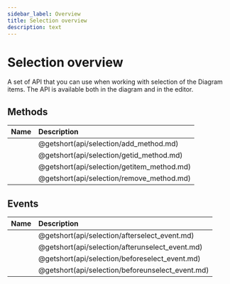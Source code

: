 ```yaml
---
sidebar_label: Overview
title: Selection overview
description: text
---
```


# Selection overview

A set of API that you can use when working with selection of the Diagram items. The API is available both in the diagram and in the editor. 


## Methods

| Name                                | Description                                |
| :---------------------------------- | :----------------------------------------- |
| [](api/selection/add_method.md)     | @getshort(api/selection/add_method.md)     |
| [](api/selection/getid_method.md)   | @getshort(api/selection/getid_method.md)   |
| [](api/selection/getitem_method.md) | @getshort(api/selection/getitem_method.md) |
| [](api/selection/remove_method.md)  | @getshort(api/selection/remove_method.md)  |

## Events

| Name                                      | Description                                      |
| :---------------------------------------- | :----------------------------------------------- |
| [](api/selection/afterselect_event.md)    | @getshort(api/selection/afterselect_event.md)    |
| [](api/selection/afterunselect_event.md)  | @getshort(api/selection/afterunselect_event.md)  |
| [](api/selection/beforeselect_event.md)   | @getshort(api/selection/beforeselect_event.md)   |
| [](api/selection/beforeunselect_event.md) | @getshort(api/selection/beforeunselect_event.md) |